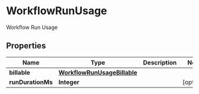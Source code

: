 

# WorkflowRunUsage

Workflow Run Usage

## Properties

| Name | Type | Description | Notes |
|------------ | ------------- | ------------- | -------------|
|**billable** | [**WorkflowRunUsageBillable**](WorkflowRunUsageBillable.md) |  |  |
|**runDurationMs** | **Integer** |  |  [optional] |



